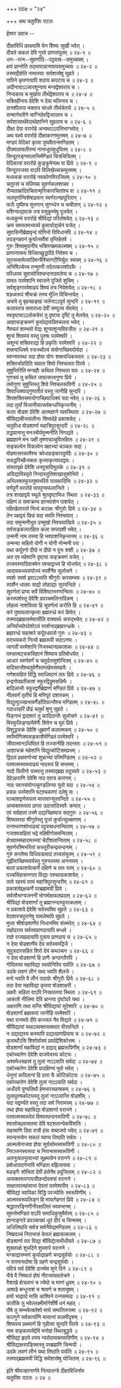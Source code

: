 +++
title = "२४"

+++
अथ चतुवींशः पटलः  
    
    
ईश्वर उवाच --  
    
दीक्षाविधिं प्रवक्ष्यामि येन शिष्यः सुखी भवेत् ।  
दीयते सकलं देवि गुरवे प्राणसंयुतम् ॥ २४-१ ॥  
धन--रत्न--सुवर्णादि--पट्टवस्र--समुच्चयम् ।  
क्षयं प्राप्नोति तद्भावान्नानापापसमुच्चयः ॥ २४-२ ॥  
तस्माद्दीक्षेति नामास्याः सर्वशास्रेषु सुव्रते ।  
पापिने कृपणायापि शठाय कपटाय च ॥ २४-३ ॥  
अदीनायाऽऽचारशून्याय मन्त्रद्वेषपराय च ।  
निन्दकाय च मूर्खाय तीर्थद्वेषपराय च ॥ २४-४ ॥  
भक्तिहीनाय देवेशि न देया मलिनाय च ।  
दानशीलाय भक्ताय साधवे तीर्थचेतसे ॥ २४-५ ॥  
सन्मार्गवतीने चाग्निदेवद्विजरताय च ।  
सर्वशास्रार्थवेदार्थज्ञानिने सुव्रताय च ॥ २४-६ ॥  
दीक्षा देया वरारोहे अन्यथाऽऽपत्तिभाग्भवेत् ।  
अथ वक्ष्ये वरारोहे दीक्षाकरणमुत्तमम् ॥ २४-७ ॥  
मण्डपं वेदिकां कृत्वा पुष्पवैतानमण्डितम् ।  
दीपमालावलीरम्यं नानाधूपसुधूपितम् ॥ २४-८ ॥  
सिन्दूररङ्गमालाभिर्मण्डितं चित्रचित्रितम् ।  
वेदिकायां वरारोहे कुङ्कुमेनाथ वा प्रिये ॥ २४-९ ॥  
सिन्दूररजसा वाऽपि विलिखेच्चक्रमुत्तमम् ।  
मध्यचक्रं वरारोहे नवकोणविराजितम् ॥ २४-१० ॥  
चतुरस्रं च संलिख्य सुवर्णकलशान्नव ।  
रौप्यताम्रादिरचितान्मृत्तिकारचितांश्च वा ॥ २४-११ ॥  
जलपूर्णान्विशेषाढ्यान् स्वर्णरत्नप्रपूरितान् ।  
फलैः पुष्पैश्च सुभगान् सुगन्धेन च चचीतान् ॥ २४-१२ ॥  
वशिन्याद्यष्टकं तत्र वसुकुम्भेषु पूजयेत् ।  
मध्यकुम्भे वरारोहे श्रीविद्यां परितोषयेत् ॥ २४-१३ ॥  
क्रमं समस्तमभ्यर्च्य कुमार्याद्यर्चनं यजेत् ।  
सुवासिनीर्ब्रह्मवृन्दं योगिनो विविधानपि ॥ २४-१४ ॥  
तदङ्गहवनं कुर्यात्सर्वेषां तृप्तिहेतवे ।  
गुरुः शिष्यमुपानीय भक्तिनम्रमकल्मषम् ॥ २४-१५ ॥  
प्राणानायम्य विधिवच्छुद्धपीठे निवेश्य च ।  
सुरास्त्वामेत्यादिमन्त्रैश्चिरण्टीभिर्युतः स्वयम् ॥ २४-१६ ॥  
अभिषिञ्चेच्च तन्मूघ्नी तदेतत्कलशोदकैः ।  
परिधाय्य सुवासोभिश्चन्दनादवलेप्य च ॥ २४-१७ ॥  
वामतः परमेशानि स्वासने पूजिते शुचिम् ।  
सर्वशृङ्गारवेषाढ्यं शिष्यं तत्र निवेशयेत् ॥ २४-१८ ॥  
षडध्वरूपं श्रीचक्रं तस्य र्मूध्नि विचिन्तयेत् ।  
अभावे तु बृहच्छङ्खं जलेनाऽऽपूर्य सुन्दरि ॥ २४-१९ ॥  
कलास्तत्र समाराध्य देवीं सम्पूज्य सेवयेत् ।  
स्वदृष्ट्याऽऽलोकयेत्तं तु दृष्ट्या दृष्टिं तु मेलयेत् ॥ २४-२० ॥  
आज्ञासङ्क्रमणं कुर्याद्यावन्निश्चलता भवेत् ।  
नैश्चलं शाम्भवो वेद्यः शून्याशून्यविवजीतः ॥ २४-२१ ॥  
शून्यं शिवमयं वस्तु पुरुषः परमेश्वरि ।  
अशून्यं शक्तिराद्या हि प्रकृतिः परमेश्वरि ॥ २४-२२ ॥  
शक्त्याधिक्ये रजःस्थौल्यं संयोगाच्छिवयोर्यदा ।  
स्वप्नावस्था तदा ज्ञेया योगः शक्त्यधिकस्ततः ॥ २४-२३ ॥  
शक्तिर्जाग्रदिति ख्याता शिवो निश्चलता पिरये ।  
सुषुप्तिरिति मन्त्रज्ञैः कथिता निश्चला यतः ॥ २४-२४ ॥  
गुणत्रयं तु कथितं जाग्रत्सत्त्वगुणा प्रिये ।  
तमोगुणा सुषुप्तिस्तु शिवे निश्चलरूपिणी ॥ २४-२५ ॥  
शिवाधिक्याद्गुणातीतं वस्तु जानीहि सुन्दरि ।  
शिवशक्तिसमायोगाच्छिवाधिक्यं यदा भवेत् ॥ २४-२६ ॥  
तदा तुर्यां विजानीयात्सर्वबन्धनिकृन्तनीम् ।  
कलाः षोडश देवेशि आत्मज्ञाने व्यवस्थिताः ॥ २४-२७ ॥  
श्रीविद्याबीजसंलीनाः शिष्यदेहे प्रकाशयेत् ।  
चतुवीधा षोडशार्णा महात्रिपुरसुन्दरी ॥ २४-२८ ॥  
तद्ध्यानात्तु मनःस्थैर्यमुन्मनीति निगद्यते ।  
ब्रह्मज्ञाने मनः पक्षी तृष्णाचञ्चुविलक्षितः ॥ २४-२९ ॥  
सङ्कल्पेन विकल्पेन पक्षाभ्यां चञ्चलः सदा ।  
मोहमत्सरकामैश्च क्रोधाहङ्कारदुर्मदैः ॥ २४-३० ॥  
सन्नद्धपिच्छैःसबलः कृत्याकृत्यपदद्वयः ।  
संसारवृक्षे देवेशि धनपुत्रादिमूलके ॥ २४-३१ ॥  
अविद्याविस्तृते निन्दास्तुतिशाखासुशोभिते ।  
अभिलाषस्फुरत्पुष्पभरिते पातकादिभिः ॥ २४-३२ ॥  
पर्णपूर्णे वरारोहे पापपुण्यफलान्विते ।  
तत्र शाखाद्वये स्थूले श्रुतदृष्टाभिधः स्थितः ॥ २४-३३ ॥  
पक्षिणं तं समाक्रम्य ज्ञानपाशेन पाशयेत् ।  
पक्षिखेलारतो नित्यं कटाक्षः श्रीगुरोः प्रिये ॥ २४-३४ ॥  
तेन पक्षद्वयं छिन्नं यदा भवति निश्चयात् ।  
तदा समुन्मनीभूत उन्मुखो निश्चयात्प्रिये ॥ २४-३५ ॥  
सर्वसङ्कल्परहिता कला सप्तदशी भवेत् ।  
उन्मनी नाम तस्या हि भवपाशनिकृन्तनम् ॥ २४-३६ ॥  
उन्मन्या सहितो योगी न योगी नोन्मनी परा ।  
यथा कर्पूरगो दीपो न दीपो न पुनः शशी ॥ २४-३७ ॥  
अत एव महेशानि दृष्ट्या सङ्क्रमणं यजेत् ।  
तत्त्वमस्यादिवाक्येन पश्चाद्वाच्यं हि योजयेत् ॥ २४-३८ ॥  
आदावकथ्यसंयोज्यं स्पर्शेनैव सुलोचने ।  
स्पर्शः स्पर्श इवाऽऽभाति श्रीगुरोः करसम्भवः ॥ २४-३९ ॥  
स्पर्शेन धातवः सद्यो लोहाद्याः सुरवन्दिते ।  
सुवर्णतां प्राप्य सर्वे विशिष्टाभरणान्विताः ॥ २४-४० ॥  
करस्पर्शस्तु देवेशि प्रपञ्चमलिनादिकम् ।  
लोहत्वं नाशयित्वा हि सुवर्णत्वं करोति हि ॥ २४-४१ ॥  
करे पुष्पफलान्कृत्वा ब्रह्मरन्ध्रे करं क्षिपेत् ।  
तस्माद्ब्रह्मत्वमेवासीति वाक्यार्थः कराद्भवेत् ॥ २४-४२ ॥  
अनिर्वाच्योपदेशोऽयं स्पर्शनाद्ब्रह्मरन्ध्रके ।  
ब्रह्मरन्ध्रे सहस्रारे कर्पूरधवलो गुरुः ॥ २४-४३ ॥  
वराभयकरो नित्यो ब्रह्मरूपी सदाऽनघः ।  
जागती परमेशानि निजस्थानप्रकाशकः ॥ २४-४४ ॥  
पश्चात्षट्चक्रविज्ञानं शिष्याय प्रतिबोधयेत् ।  
आधारं स्वर्णवर्णं च चतुर्दलसुशोभितम् ॥ २४-४५ ॥  
वादिसान्तैश्चतुर्वर्णैस्तप्तहेमसमप्रभैः ।  
गणेशसहितं विद्धि स्वाधिष्ठानं ततः प्रिये ॥ २४-४६ ॥  
इन्द्रगोपप्रतीकाशं स्फुरद्विद्रुमसन्निभैः ।  
बादिलान्तैः स्फुरद्वर्णैर्ब्रह्मणा मण्डितं प्रिये ॥ २४-४७ ॥  
नीलवर्णं तृतीयं हि मणिपूरं दशारकम् ।  
विद्युत्पुञ्जप्रभावर्णैर्डादिफान्तैश्च मण्डितम् ॥ २४-४८ ॥  
गदाधरहरिं प्रौढं चतुर्थं शृणु सुव्रते ।  
पिङ्गाभं द्वादशारं तु कादिठान्तैः सुलोचने ॥ २४-४९ ॥  
विस्फुलिङ्गप्रभैर्वर्णैः शिवेन च युतं प्रिये ।  
विशुद्धचक्रं देवेशि धूम्रवर्णं कलात्मकम् ॥ २४-५० ॥  
स्वरैर्माणिक्यसङ्काशैर्मण्डितं परमेश्वरि ।  
जीवात्मानऽधिष्ठितं हि तज्जानीहि तदन्ततः ॥ २४-५१ ॥  
आज्ञाचक्रं महेशानि विद्युत्कोटिसमप्रभम् ।  
द्विदलं हक्षवर्णाभ्यां शुभ्राभ्यां परिमण्डितम् ॥ २४-५२ ॥  
परमात्मस्वरूपाढ्यं नादरूपं हि सप्तमम् ।  
नादो विलीनो यस्मात्तु तस्माद्ब्रह्म तदुच्यते ॥ २४-५३ ॥  
देहेऽक्षराणि देवेशि नाद एवात्र कारणम् ।  
नादः पवनसंयोगत्कुण्डलिन्या युतो यदा ॥ २४-५४ ॥  
प्रसन्नः परमेशानि षट्श्चकाणां दलेषु सः ।  
पञ्चाशद्वर्णरूपत्वं माप्तवान्सुरवन्दिते ॥ २४-५५ ॥  
अव्यक्तरूपता प्राप्ता उदात्तादिस्वरैः क्रमात् ।  
एवं सर्वज्ञतां तस्मै दद्याच्छिष्याय सद्गुरुः ॥ २४-५६ ॥  
शिष्यस्तदा श्रीगुरोस्तु पूजां कुर्यात्सुलक्षणाम् ।  
रत्नाभरणशोभाढ्यां पट्टवस्रधनान्विताम् ॥ २४-५७ ॥  
गजाश्वसहितां भद्रे महिषीगोसमन्विताम् ।  
क्षेत्रग्राममहारामरम्यां चेटीशतान्विताम् ॥ २४-५८ ॥  
सुवर्णरश्मिभरितां कस्तूरीचन्द्रचन्दनाम् ।  
गुरुं सन्तोष्य विधिवत्प्रसादं तत्त्वसंयुतम् ॥ २४-५९ ॥  
गृह्णीयाच्छिष्यवर्यस्तु गुरुस्तस्मा अनन्तरम् ।  
बालां प्रकाशयेत्कर्णे दक्षिणे च ततः परम् ॥ २४-६० ॥  
पञ्चसिंहासनगता विद्याः पश्चात्प्रकाशयेत् ।  
ततो रहस्यं परमं महात्रिपुरसुन्दरीम् ॥ २४-६१ ॥  
प्रकाशयेद्दक्षकर्णे परब्रह्ममयीं प्रिये ।  
सर्वसौभाग्यजननीं भोगमोक्षफलप्रदाम् ॥ २४-६२ ॥  
श्रीविद्यां षोडशार्णां तु ब्रह्मानन्दस्फुरत्कलाम् ।  
न प्रकाशये द्देवेशि सर्वस्वमिव सुव्रते ॥ २४-६३ ॥  
वेदशास्त्रपुराणेषु यामलेष्वपि सुव्रते ।  
मुप्ता श्रीषोडशार्णेयं निधानमिव संस्मरेत् ॥ २४-६४ ॥  
सहोदराय सर्वस्वप्राणदायापि बन्धवे ।  
राज्ञे राज्यप्रदायापि पुत्राय प्राणदाय च ॥ २४-६५ ॥  
न देया षोडशार्णेयं देयं सर्वस्वमद्रिजे ।  
सुपुत्रदारसहितं शिरो देयं कथञ्चन ॥ २४-६६ ॥  
न देया षोडशार्णा हि प्राणैः कण्ठगतैरपि ।  
गोपितव्या महाविद्या स्वयोनिरिव पार्वति ॥ २४-६७ ॥  
उदके लवणं लीनं यथा भवति शैलजे ।  
मनो भवति वै लीनं पादयोः श्रीगुरौः प्रिये ॥ २४-६८ ॥  
तदा देया महाविद्या कृपया षोडशाक्षरी ।  
अक्षरैः सहिता वाऽपि निरक्षरतया स्थिता ॥ २४-६९ ॥  
आकाशे नीलिमा देवि भ्रान्त्या दृष्टोदरे यथा ।  
अक्षराणि तथा सन्ति श्रीविद्यायां सुरेश्वरि ॥ २४-७० ॥  
षोडशार्णां ब्रह्मरूपां जानीहि परमेश्वरि ।  
यथा रत्नमये दीपे कज्जलं नैव विद्यते ॥ २४-७१ ॥  
श्रीविद्यायां यथाऽव्यक्तव्यक्तता वीरवन्दिते ।  
न दद्याद्यस्य कस्यापि दद्यात्प्राणप्रियाय च ॥ २४-७२ ॥  
कृतार्थोऽसि शिशोर्वाक्यं प्रवदेद्देशिकोत्तमः ।  
षोडशार्णां महाविद्यां न दद्याद् ब्रह्मरूपिणीम् ॥ २४-७३ ॥  
एकोच्चारेण देवेशि वाजपेयस्य कोटयः ।  
अश्वमेधसहस्रं तु तुलां नाऽऽयाति सर्वदा ॥ २४-७४ ॥  
एकोच्चारेण देवेशि प्रादक्षिण्यं भुवो भवेत् ।  
धेनूनां कपिलानां हि दत्ता यैः कोटिकोटयः ॥ २४-७५ ॥  
एकोच्चारेण देवेशि तुलां नाऽऽयाति सर्वदा ।  
अर्धोदये पुण्यतिथौ हेमभारसहस्रकम् ॥ २४-७६ ॥  
तुलापुरुषकोट्यस्तु तुलां नाऽऽयान्ति षोडशीम् ।  
यदा यद्वर्ण्यते वस्तु तदा सर्व निरामयम् ॥ २४-७७ ॥  
तथा ज्ञेया महाविद्या षोडशार्णा वरानने ।  
परमात्मस्वरूपेयं विश्वस्पन्दनरूपिणी ॥ २४-७८ ॥  
श्वासोच्छ्वासतया देवि षट्शतान्येकविंशतिः ।  
सहस्राणि दिवा रात्रौ हंसः शब्दजपो भवेत् ॥ २४-७९ ॥  
स्यन्दनत्वेन सकलं व्याप्य तिष्ठति सर्वतः ।  
आत्मत्वेनाजपा ज्ञेया सूर्यसोमस्वरूपिणी ॥ २४-८० ॥  
निरञ्जनस्वरूपा च निराभासस्वरूपिणी ।  
अतनुत्वतनुत्वाभ्यां सूक्ष्मत्वेन वरानने ॥ २४-८१ ॥  
प्रबोधापादनेनापि मण्डिता वह्निजायया ।  
षडङ्गैः शोभितां देवीं हंसेनैव प्रपूजिताम् ॥ २४-८२ ॥  
अव्यक्तरूपगायत्रीछन्दोवक्त्रां वरानने ।  
साक्षात्परमहंसाभां देवतां परमेश्वरीम् ॥ २४-८३ ॥  
श्रीविद्यां व्यापिकां विद्धि परज्योतिः स्वरूपिणीम् ।  
आत्मस्वरूपलिङ्गं हि मायागेहगतं प्रिये ॥ २४-८४ ॥  
श्रद्धातरङ्गिणीनीरक्षालितं भववन्दनम् ।  
सुमनोमण्डितं वाऽपि समाधिकुसुमैर्वरम् ॥ २४-८५ ॥  
ज्ञानाङ्गारे प्रपञ्चाख्यं धूपं दीपं च चिन्मयम् ।  
अधितिष्ठति सर्वत्र सर्वनैवेद्यमण्डितम् ॥ २४-८६ ॥  
निष्प्रपञ्चं निराभासं केवलं ब्रह्मसत्कलम् ।  
षोडशार्णा परा विद्या श्रीविद्येत्यभीधीयते ॥ २४-८७ ॥  
शुक्लपक्षे शुभदिने शुभवारे वरानने ।  
मन्त्राद्यारम्भणं कुर्याद्ग्रहणे चन्द्रसूर्ययोः ॥ २४-८८ ॥  
न वारमासदोषा हि ग्रहणे चन्द्रसूर्ययोः ।  
पवित्रं सर्व देवेशि दानमेव शुभे दिने ॥ २४-८९ ॥  
चैत्रे वै निष्फलं ज्ञेयं नीरजायतलोचने ।  
वैशाखे क्षेत्रलाभं च ज्येष्ठे च मरणं ध्रुवम् ॥ २४-९० ॥  
आषाढे बन्धुनाशं च श्रावणे च शतायुषम् ।  
क्षयो भाद्रपदे मासि आश्विने रत्नसम्पदः ॥ २४-९१ ॥  
कातीके तु भवेल्लक्ष्मीर्मार्गशीर्षे धनं महत् ।  
पौषे तु सम्भवेत्क्लेशो माघे सम्पत्तिरुत्तमा ॥ २४-९२ ॥  
फाल्गुने सर्वकार्याणि मासानां फलमीदृशम् ।  
शिष्यस्य प्रथमार्णं हि गृहीत्वा सुन्दरि पिरये ॥ २४-९३ ॥  
नाम सङ्कल्पयेद्देवि मनोज्ञं स्थिरबुद्धये ॥  
श्रीविद्यां हृदये तस्य न्यसेदव्यक्तरूपिणीम् ॥ २४-९४ ॥  
श्रीविद्याक्षरपङ्क्तिस्तु परब्रह्मणि चिन्मयी ।  
उदके लवणं लीनं यथा तिष्ठति पार्वति ॥ २४-९५ ॥  
तस्माद्ब्रह्ममयीं विद्धि सर्वशास्रेषु योजिताम् ॥ २४-९६ ॥  
    
इति श्रीमज्ज्ञानार्णवे नित्यातन्त्रे दीक्षाविधिर्नाम  
चतुवींशः पटलः ॥ २४ ॥  
    
    
    
    
    
    
